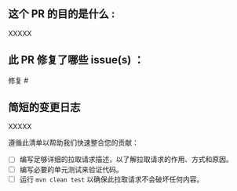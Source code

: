## 这个 PR 的目的是什么 :

XXXXX

## 此 PR 修复了哪些 issue(s) ：
修复 #

## 简短的变更日志

XXXXX

遵循此清单以帮助我们快速整合您的贡献：

- [ ] 编写足够详细的拉取请求描述，以了解拉取请求的作用、方式和原因。
- [ ] 编写必要的单元测试来验证代码。
- [ ] 运行 `mvn clean test` 以确保此拉取请求不会破坏任何内容。